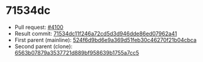 # 71534dc
- Pull request: [#4100](https://github.com/MarlinFirmware/Marlin/pull/4100)
- Result commit: [71534dc11f246a72cd5d3d946dde86ed07962a41](https://github.com/MarlinFirmware/Marlin/commit/71534dc11f246a72cd5d3d946dde86ed07962a41)
- First parent (mainline): [524f6d9bd6e9a369d51feb30c46270f21b04cbca](https://github.com/MarlinFirmware/Marlin/commit/524f6d9bd6e9a369d51feb30c46270f21b04cbca)
- Second parent (clone): [6563b07879a3537721d889bf958639b1755a7cc5](https://github.com/MarlinFirmware/Marlin/commit/6563b07879a3537721d889bf958639b1755a7cc5)
